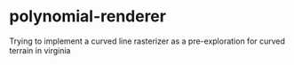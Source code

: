 # polynomial-renderer
Trying to implement a curved line rasterizer as a pre-exploration for curved terrain in virginia
